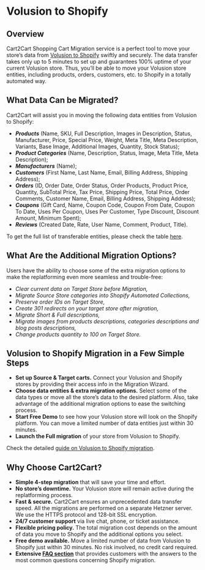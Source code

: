 # Volusion to Shopify 
## Overview
Cart2Cart Shopping Cart Migration service is a perfect tool to move your store’s data from [Volusion to Shopify](https://www.shopping-cart-migration.com/shopping-cart-migration-options/1142-volusion-to-shopify-migration) swiftly and securely. The data transfer takes only up to 5 minutes to set up and guarantees 100% uptime of your current Volusion store. Thus, you’ll be able to move your Volusion store entities, including products, orders, customers, etc. to Shopify in a totally automated way.
## What Data Can be Migrated?
Cart2Cart will assist you in moving the following data entities from Volusion to Shopify:
* **_Products_** (Name, SKU, Full Description, Images in Description, Status, Manufacturer, Price, Special Price, Weight, Meta Title, Meta Description, Variants, Base Image, Additional Images, Quantity, Stock Status);
* **_Product Categories_** (Name, Description, Status, Image, Meta Title, Meta Description);
* **_Manufacturers_** (Name);
* **_Customers_** (First Name, Last Name, Email, Billing Address, Shipping Address);
* **_Orders_** (ID, Order Date, Order Status, Order Products, Product Price, Quantity, SubTotal Price, Tax Price, Shipping Price, Total Price, Order Comments, Customer Name, Email, Billing Address, Shipping Address);
* **_Coupons_** (Gift Card, Name, Coupon Code, Coupon From Date, Coupon To Date, Uses Per Coupon, Uses Per Customer, Type Discount, Discount Amount, Minimum Spent);
* **_Reviews_** (Created Date, Rate, User Name, Comment, Product, Title).
 
 
To get the full list of transferable entities, please check the table [here](https://www.shopping-cart-migration.com/shopping-cart-migration-options/1142-volusion-to-shopify-migration).
## What Are the Additional Migration Options?
Users have the ability to choose some of the extra migration options to make the replatforming even more seamless and trouble-free:
* _Clear current data on Target Store before Migration,_
* _Migrate Source Store categories into Shopify Automated Collections,_
* _Preserve order IDs on Target Store,_
* _Create 301 redirects on your target store after migration,_
* _Migrate Short & Full descriptions,_
* _Migrate images from products descriptions, categories descriptions and blog posts descriptions,_
* _Change products quantity to 100 on Target Store._
## Volusion to Shopify Migration in a Few Simple Steps 
* **Set up Source & Target carts.** Connect your Volusion and Shopify stores by providing their access info in the Migration Wizard.
* **Choose data entities & extra migration options.** Select some of the data types or move all the store’s data to the desired platform. Also, take advantage of the additional migration options to ease the switching process.
* **Start Free Demo** to see how your Volusion store will look on the Shopify platform. You can move a limited number of data entities just within 30 minutes.  
* **Launch the Full migration** of your store from Volusion to Shopify.
 
Check the detailed [guide on Volusion to Shopify migration](https://www.shopping-cart-migration.com/migration-guides/how-to-migrate-from-volusion-to-shopify-without-impacting-revenue). 
## Why Choose Cart2Cart?
* **Simple 4-step migration** that will save your time and effort.
* **No store’s downtime.** Your Volusion store will remain active during the replatforming process.
* **Fast & secure.** Cart2Cart ensures an unprecedented data transfer speed. All the migrations are performed on a separate Hetzner server. We use the HTTPS protocol and 128-bit SSL encryption.
* **24/7 customer support** via live chat, phone, or ticket assistance.
* **Flexible pricing policy.** The total migration cost depends on the amount of data you move to Shopify and the additional options you select.   
* **Free demo available.** Move a limited number of data from Volusion to Shopify just within 30 minutes. No risk involved, no credit card required. 
* **Extensive [FAQ section](https://www.shopping-cart-migration.com/faq/22-shopify)** that provides customers with the answers to the most common questions concerning Shopify migration.
